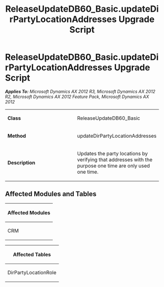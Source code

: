 ﻿---
title: ReleaseUpdateDB60_Basic.updateDirPartyLocationAddresses Upgrade Script
TOCTitle: ReleaseUpdateDB60_Basic.updateDirPartyLocationAddresses Upgrade Script
ms:assetid: 25879a10-a36b-80c5-321c-c46e5ff838d7
ms:mtpsurl: https://msdn.microsoft.com/en-us/library/JJ685016(v=AX.60)
ms:contentKeyID: 49707216
ms.date: 05/18/2015
mtps_version: v=AX.60
---

# ReleaseUpdateDB60\_Basic.updateDirPartyLocationAddresses Upgrade Script 


_**Applies To:** Microsoft Dynamics AX 2012 R3, Microsoft Dynamics AX 2012 R2, Microsoft Dynamics AX 2012 Feature Pack, Microsoft Dynamics AX 2012_

<table>
<colgroup>
<col style="width: 50%" />
<col style="width: 50%" />
</colgroup>
<tbody>
<tr class="odd">
<td><p><strong>Class</strong></p></td>
<td><p>ReleaseUpdateDB60_Basic</p></td>
</tr>
<tr class="even">
<td><p><strong>Method</strong></p></td>
<td><p>updateDirPartyLocationAddresses</p></td>
</tr>
<tr class="odd">
<td><p><strong>Description</strong></p></td>
<td><p>Updates the party locations by verifying that addresses with the purpose one time are only used one time.</p></td>
</tr>
</tbody>
</table>


## Affected Modules and Tables

<table>
<colgroup>
<col style="width: 100%" />
</colgroup>
<thead>
<tr class="header">
<th><p>Affected Modules</p></th>
</tr>
</thead>
<tbody>
<tr class="odd">
<td><p>CRM</p></td>
</tr>
</tbody>
</table>


<table>
<colgroup>
<col style="width: 100%" />
</colgroup>
<thead>
<tr class="header">
<th><p>Affected Tables</p></th>
</tr>
</thead>
<tbody>
<tr class="odd">
<td><p>DirPartyLocationRole</p></td>
</tr>
</tbody>
</table>

  


